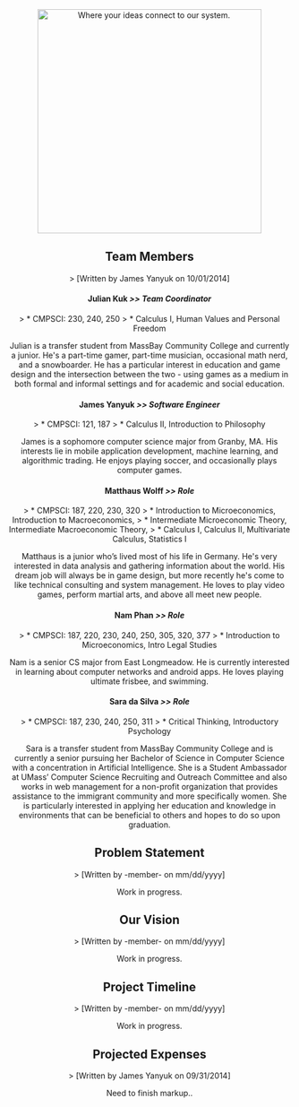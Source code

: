 <center><img src="https://trello-attachments.s3.amazonaws.com/540c6e8258f3b06826ac54ed/54149b93e8d3f86b7acb851f/750x317/dc13b374aa93a55f51bc7444c36f483d/kordio.jpg" width="400px" alt="Where your ideas connect to our system."><center>

<h2>Team Members</h2>
> [Written by James Yanyuk on 10/01/2014]

<h4>Julian Kuk <em>&gt;&gt; Team Coordinator</em></h4>
> * CMPSCI: 230, 240, 250
> * Calculus I, Human Values and Personal Freedom

Julian is a transfer student from MassBay Community College and currently a junior. He's a part-time gamer, part-time musician, occasional math nerd, and a snowboarder. He has a particular interest in education and game design and the intersection between the two - using games as a medium in both formal and informal settings and for academic and social education.

<h4>James Yanyuk <em>&gt;&gt; Software Engineer</em></h4>
> * CMPSCI: 121, 187
> * Calculus II, Introduction to Philosophy

James is a sophomore computer science major from Granby, MA. His interests lie in mobile application development, machine learning, and algorithmic trading. He enjoys playing soccer, and occasionally plays computer games.

<h4>Matthaus Wolff <em>&gt;&gt; Role</em></h4>
> * CMPSCI: 187, 220, 230, 320
> * Introduction to Microeconomics, Introduction to Macroeconomics,
> 	* Intermediate Microeconomic Theory, Intermediate Macroeconomic Theory, 
> 	* Calculus I, Calculus II, Multivariate Calculus, Statistics I

Matthaus is a junior who’s lived most of his life in Germany. He's very interested in data analysis and gathering information about the world. His dream job will always be in game design, but more recently he's come to like technical consulting and system management. He loves to play video games, perform martial arts, and above all meet new people.

<h4>Nam Phan <em>&gt;&gt; Role</em></h4>
> * CMPSCI: 187, 220, 230, 240, 250, 305, 320, 377
> * Introduction to Microeconomics, Intro Legal Studies

Nam is a senior CS major from East Longmeadow. He is currently interested in learning about computer networks and android apps. He loves playing ultimate frisbee, and swimming.

<h4>Sara da Silva <em>&gt;&gt; Role</em></h4>
> * CMPSCI: 187, 230, 240, 250, 311
> * Critical Thinking, Introductory Psychology

Sara is a transfer student from MassBay Community College and is currently a senior pursuing her Bachelor of Science in Computer Science with a concentration in Artificial Intelligence. She is a Student Ambassador at UMass’ Computer Science Recruiting and Outreach Committee and also works in web management for a non-profit organization that provides assistance to the immigrant community and more specifically women. She is particularly interested in applying her education and knowledge in environments that can be beneficial to others and hopes to do so upon graduation.

<h2>Problem Statement</h2>
> [Written by -member- on mm/dd/yyyy]

Work in progress.

<h2>Our Vision</h2>
> [Written by -member- on mm/dd/yyyy]

Work in progress.

<h2>Project Timeline</h2>
> [Written by -member- on mm/dd/yyyy]

Work in progress.

<h2>Projected Expenses</h2>
> [Written by James Yanyuk on 09/31/2014]

Need to finish markup..
